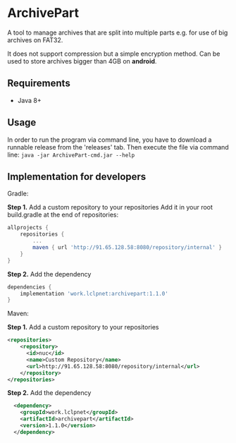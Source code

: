 # ArchivePart
A tool to manage archives that are split into multiple parts e.g. for use of big archives on FAT32.

It does not support compression but a simple encryption method.
Can be used to store archives bigger than 4GB on **android**.

## Requirements
- Java 8+

## Usage
In order to run the program via command line, you have to download a runnable release from the 'releases' tab.
Then execute the file via command line:
`java -jar ArchivePart-cmd.jar --help`

## Implementation for developers
Gradle:

**Step 1.** Add a custom repository to your repositories
Add it in your root build.gradle at the end of repositories:
```gradle
allprojects {
	repositories {
		...
		maven { url 'http://91.65.128.58:8080/repository/internal' }
	}
}
```
**Step 2.** Add the dependency
```gradle
dependencies {
	implementation 'work.lclpnet:archivepart:1.1.0'
}
```

Maven:

**Step 1.** Add a custom repository to your repositories
```xml
<repositories>
    <repository>
      <id>nuc</id>
      <name>Custom Repository</name>
      <url>http://91.65.128.58:8080/repository/internal</url>
    </repository>
</repositories>
```
**Step 2.** Add the dependency
```xml
  <dependency>
    <groupId>work.lclpnet</groupId>
    <artifactId>archivepart</artifactId>
    <version>1.1.0</version>
  </dependency>
```
